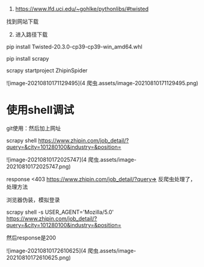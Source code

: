1. https://www.lfd.uci.edu/~gohlke/pythonlibs/#twisted

找到网站下载

2. 进入路径下载

 pip install Twisted-20.3.0-cp39-cp39-win_amd64.whl

pip install scrapy

scrapy startproject ZhipinSpider

![image-20210810171129495](4 爬虫.assets/image-20210810171129495.png)

# 使用shell调试

git使用：然后加上网址

scrapy shell https://www.zhipin.com/job_detail/?query=&city=101280100&industry=&position=

![image-20210810172025747](4 爬虫.assets/image-20210810172025747.png)

 response   <403 https://www.zhipin.com/job_detail/?query=> 反爬虫处理了，处理方法

浏览器伪装，模拟登录

scrapy shell -s USER_AGENT='Mozilla/5.0' https://www.zhipin.com/job_detail/?query=&city=101280100&industry=&position=

然后response是200

![image-20210810172610625](4 爬虫.assets/image-20210810172610625.png)

